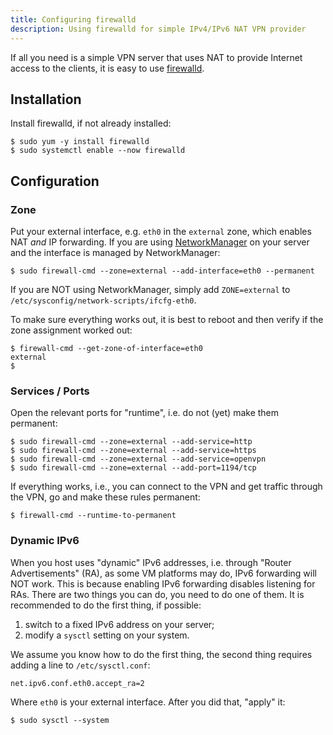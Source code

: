 ```yaml
---
title: Configuring firewalld
description: Using firewalld for simple IPv4/IPv6 NAT VPN provider
---
```


If all you need is a simple VPN server that uses NAT to provide Internet access
to the clients, it is easy to use [firewalld](https://firewalld.org/).

## Installation

Install firewalld, if not already installed:

    $ sudo yum -y install firewalld
    $ sudo systemctl enable --now firewalld

## Configuration

### Zone

Put your external interface, e.g. `eth0` in the `external` zone, which enables
NAT _and_ IP forwarding. If you are using 
[NetworkManager](https://wiki.gnome.org/Projects/NetworkManager/) on your 
server and the interface is managed by NetworkManager:

    $ sudo firewall-cmd --zone=external --add-interface=eth0 --permanent

If you are NOT using NetworkManager, simply add `ZONE=external` to 
`/etc/sysconfig/network-scripts/ifcfg-eth0`.

To make sure everything works out, it is best to reboot and then verify if
the zone assignment worked out:

    $ firewall-cmd --get-zone-of-interface=eth0
    external
    $

### Services / Ports

Open the relevant ports for "runtime", i.e. do not (yet) make them permanent:

    $ sudo firewall-cmd --zone=external --add-service=http
    $ sudo firewall-cmd --zone=external --add-service=https 
    $ sudo firewall-cmd --zone=external --add-service=openvpn
    $ sudo firewall-cmd --zone=external --add-port=1194/tcp

If everything works, i.e., you can connect to the VPN and get traffic through
the VPN, go and make these rules permanent:

    $ firewall-cmd --runtime-to-permanent

### Dynamic IPv6

When you host uses "dynamic" IPv6 addresses, i.e. through 
"Router Advertisements" (RA), as some VM platforms may do, IPv6 forwarding will 
NOT work. This is because enabling IPv6 forwarding disables listening for RAs. 
There are two things you can do, you need to do one of them. It is recommended
to do the first thing, if possible:

1. switch to a fixed IPv6 address on your server;
2. modify a `sysctl` setting on your system.

We assume you know how to do the first thing, the second thing requires adding
a line to `/etc/sysctl.conf`:

    net.ipv6.conf.eth0.accept_ra=2

Where `eth0` is your external interface. After you did that, "apply" it:

    $ sudo sysctl --system
